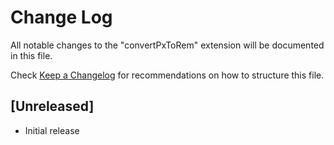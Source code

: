 # Change Log

All notable changes to the "convertPxToRem" extension will be documented in this file.

Check [Keep a Changelog](http://keepachangelog.com/) for recommendations on how to structure this file.

## [Unreleased]

- Initial release